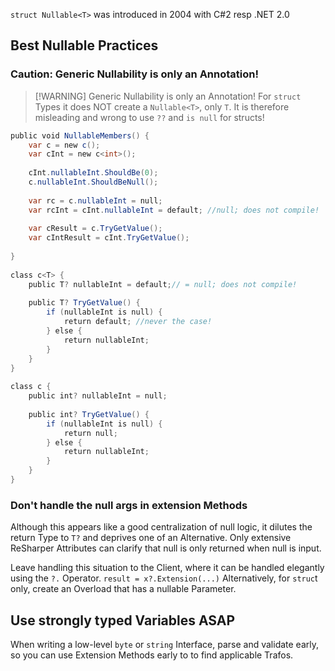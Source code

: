 
`struct Nullable<T>` was introduced in 2004 with C#2 resp .NET 2.0 

## Best Nullable Practices 

### Caution: Generic Nullability is only an Annotation! 


> [!WARNING] Generic Nullability is only an Annotation! 
> For `struct` Types it does NOT create a `Nullable<T>`, only `T`. 
> It is therefore misleading and wrong to use `??` and `is null` for structs! 


```cs
public void NullableMembers() {
	var c = new c();
	var cInt = new c<int>();
 
	cInt.nullableInt.ShouldBe(0);
	c.nullableInt.ShouldBeNull();
 
	var rc = c.nullableInt = null;
	var rcInt = cInt.nullableInt = default; //null; does not compile!
 
	var cResult = c.TryGetValue();
	var cIntResult = cInt.TryGetValue();
 
}
 
class c<T> {
	public T? nullableInt = default;// = null; does not compile!
 
	public T? TryGetValue() {
		if (nullableInt is null) {
			return default; //never the case!
		} else {
			return nullableInt;
		}
	}
}
 
class c {
	public int? nullableInt = null;
 
	public int? TryGetValue() {
		if (nullableInt is null) {
			return null;
		} else {
			return nullableInt;
		}
	}
}
```

### Don't handle the null args in extension Methods

Although this appears like a good centralization of null logic, 
it dilutes the return Type to `T?` and deprives one of an Alternative. 
Only extensive ReSharper Attributes can clarify that null is only returned when null is input. 

Leave handling this situation to the Client, where it can be handled elegantly using the `?.` Operator. 
`result = x?.Extension(...)`
Alternatively, for `struc`t only, create an Overload that has a nullable Parameter. 

## Use strongly typed Variables ASAP 

When writing a low-level `byte` or `string` Interface, 
parse and validate early, so you can use Extension Methods early to to find applicable Trafos. 

